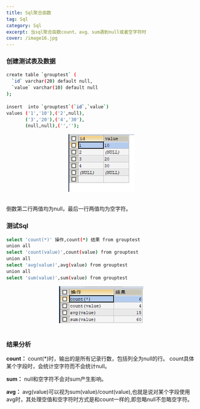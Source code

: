 ```yaml
---
title: Sql聚合函数
tag: Sql
category: Sql
excerpt: 当sql聚合函数count、avg、sum遇到null或者空字符时
cover: /image16.jpg
---
```

### **创建测试表及数据**
```bash
create table `grouptest` (
  `id` varchar(20) default null,
  `value` varchar(10) default null
);

insert  into `grouptest`(`id`,`value`) 
values ('1','10'),('2',null),
       ('3','20'),('4','30'),
       (null,null),('','');

```
<div style="text-align:center">
<img src="/Sql聚合函数/image1.png">
</div>
<br />

倒数第二行两值均为null，最后一行两值均为空字符。
### **测试Sql**
```bash
select 'count(*)' 操作,count(*) 结果 from grouptest
union all
select 'count(value)',count(value) from grouptest
union all
select 'avg(value)',avg(value) from grouptest
union all
select 'sum(value)',sum(value) from grouptest
```
<div style="text-align:center">
<img src="/Sql聚合函数/image2.png">
</div>
<br />

### **结果分析**
**count：**
count(*)时，输出的是所有记录行数，包括列全为null的行。
count具体某个字段时，会统计空字符而不会统计null。

**sum：**
null和空字符不会对sum产生影响。

**avg：**
avg(value)可以视为sum(value)/count(value),也就是说对某个字段使用avg时，其处理空值和空字符时方式是和count一样的,即忽略null不忽略空字符。
